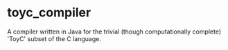 # toyc_compiler
A compiler written in Java for the trivial (though computationally complete) 'ToyC' subset of the C language.
